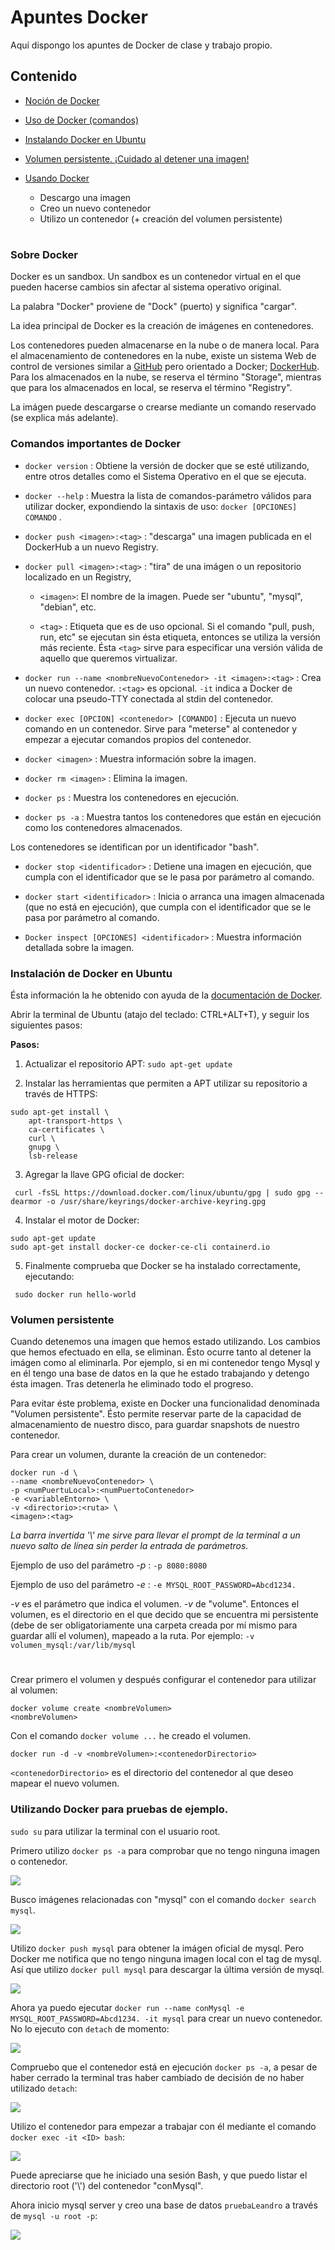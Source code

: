 # Apuntes Docker

Aquí dispongo los apuntes de Docker de clase y trabajo propio.

## Contenido

* [Noción de Docker](#nocion)

* [Uso de Docker (comandos)](#usoDocker)

* [Instalando Docker en Ubuntu](#instalar)

* [Volumen persistente. ¡Cuidado al detener una imagen!](#persistente)

* [Usando Docker](#usoDock)
  * Descargo una imagen
  * Creo un nuevo contenedor
  * Utilizo un contenedor (+ creación del volumen persistente)

#
### <a name="nocion">Sobre Docker</a>

Docker es un sandbox. Un sandbox es un contenedor virtual en el que pueden hacerse cambios sin afectar al sistema operativo original.

La palabra "Docker" proviene de "Dock" (puerto) y significa "cargar".

La idea principal de Docker es la creación de imágenes en contenedores.

Los contenedores pueden almacenarse en la nube o de manera local.
Para el almacenamiento de contenedores en la nube, existe un sistema Web de control de versiones similar a [GitHub](https://github.com) pero orientado a Docker; [DockerHub](https://hub.docker.com).
Para los almacenados en la nube, se reserva el término "Storage", mientras que para los almacenados en local, se reserva el término "Registry".

La imágen puede descargarse o crearse mediante un comando reservado (se explica más adelante).

### <a name="usoDocker">Comandos importantes de Docker</a>

- `docker version` : Obtiene la versión de docker que se esté utilizando, entre otros detalles como el Sistema Operativo en el                    que se ejecuta.

- `docker --help` : Muestra la lista de comandos-parámetro válidos para utilizar docker, expondiendo la sintaxis de uso:
                  `docker [OPCIONES] COMANDO` .

- `docker push <imagen>:<tag>` : "descarga" una imagen publicada en el DockerHub a un nuevo Registry.

- `docker pull <imagen>:<tag>`  : "tira" de una imágen o un repositorio localizado en un Registry,

  - `<imagen>`: El nombre de la imagen. Puede ser "ubuntu", "mysql", "debian", etc.

  - `<tag>` : Etiqueta que es de uso opcional. Si el comando "pull, push, run, etc" se ejecutan sin ésta etiqueta, entonces                se utiliza la versión más reciente. Ésta `<tag>` sirve para especificar una versión válida de   aquello que                  queremos virtualizar.

- `docker run --name <nombreNuevoContenedor> -it <imagen>:<tag>` : Crea un nuevo contenedor. `:<tag>` es opcional.
                                                                   `-it` indica a Docker de colocar una pseudo-TTY conectada
                                                                    al stdin del contenedor.

- `docker exec [OPCION] <contenedor> [COMANDO]` : Ejecuta un nuevo comando en un contenedor. Sirve para "meterse" al                                                           contenedor y empezar a ejecutar comandos propios del contenedor.

- `docker <imagen>` : Muestra información sobre la imagen.

- `docker rm <imagen>` : Elimina la imagen.

- `docker ps` : Muestra los contenedores en ejecución.

- `docker ps -a` : Muestra tantos los contenedores que están en ejecución como los contenedores almacenados.

Los contenedores se identifican por un identificador "bash".

- `docker stop <identificador>` : Detiene una imagen en ejecución, que cumpla con el identificador que se le pasa por parámetro al comando.

- `docker start <identificador>` : Inicia o arranca una imagen almacenada (que no está en ejecución), que cumpla con el identificador que se le pasa por parámetro al comando.

- `Docker inspect [OPCIONES] <identificador>` : Muestra información detallada sobre la imagen.

<a name="instalar"></a>
### Instalación de Docker en Ubuntu

Ésta información la he obtenido con ayuda de la [documentación de Docker](https://docs.docker.com/engine/install/ubuntu/).

Abrir la terminal de Ubuntu (atajo del teclado: CTRL+ALT+T), y seguir los siguientes pasos:

**Pasos:**

1. Actualizar el repositorio APT: `sudo apt-get update`

2. Instalar las herramientas que permiten a APT utilizar su repositorio a través de HTTPS:
```
sudo apt-get install \
    apt-transport-https \
    ca-certificates \
    curl \
    gnupg \
    lsb-release
```

3. Agregar la llave GPG oficial de docker:

` curl -fsSL https://download.docker.com/linux/ubuntu/gpg | sudo gpg --dearmor -o /usr/share/keyrings/docker-archive-keyring.gpg`

4. Instalar el motor de Docker:

```
sudo apt-get update
sudo apt-get install docker-ce docker-ce-cli containerd.io
```
5. Finalmente comprueba que Docker se ha instalado correctamente, ejecutando:

` sudo docker run hello-world`

### <a name="persistente">Volumen persistente</a>

Cuando detenemos una imagen que hemos estado utilizando. Los cambios que hemos efectuado en ella, se eliminan. Ésto ocurre tanto al detener la imágen como al eliminarla.
Por ejemplo, si en mi contenedor tengo Mysql y en él tengo una base de datos en la que he estado trabajando y detengo ésta imagen. Tras detenerla he eliminado todo el progreso.

Para evitar éste problema, existe en Docker una funcionalidad denominada "Volumen persistente". Ésto permite 
reservar parte de la capacidad de almacenamiento de nuestro disco, para guardar snapshots de nuestro contenedor.

Para crear un volumen, durante la creación de un contenedor:

```
docker run -d \
--name <nombreNuevoContenedor> \
-p <numPuertuLocal>:<numPuertoContenedor>
-e <variableEntorno> \
-v <directorio>:<ruta> \
<imagen>:<tag>
```

_La barra invertida '\\' me sirve para llevar el prompt de la terminal a un nuevo salto de línea sin perder la entrada de parámetros._

Ejemplo de uso del parámetro *-p* : `-p 8080:8080`

Ejemplo de uso del parámetro *-e* : `-e MYSQL_ROOT_PASSWORD=Abcd1234.`

*-v* es el parámetro que indica el volumen. *-v* de "volume". Entonces el volumen, es el directorio en el que decido que se encuentra mi persistente (debe de ser obligatoriamente una carpeta creada por mí mismo para guardar allí el volumen), mapeado a la ruta. Por ejemplo: `-v volumen_mysql:/var/lib/mysql`
#

Crear primero el volumen y después configurar el contenedor para utilizar al volumen:

```
docker volume create <nombreVolumen>
<nombreVolumen>
```

Con el comando `docker volume ...` he creado el volumen.

```
docker run -d -v <nombreVolumen>:<contenedorDirectorio>
```

`<contenedorDirectorio>` es el directorio del contenedor al que deseo mapear el nuevo volumen.

### <a name="usoDock">Utilizando Docker para pruebas de ejemplo.</a>

`sudo su` para utilizar la terminal con el usuario root.

Primero utilizo `docker ps -a` para comprobar que no tengo ninguna imagen o contenedor.

![](https://imgshare.io/images/2021/05/27/a160d54014e2d5bc84.png)

Busco imágenes relacionadas con "mysql" con el comando `docker search mysql`.

![](https://imgshare.io/images/2021/05/27/a2.png)

Utilizo `docker push mysql` para obtener la imágen oficial de mysql. Pero Docker me notifica que no tengo ninguna imagen local con el tag de mysql. Así que utilizo `docker pull mysql` para descargar la última versión de mysql.

![](https://imgshare.io/images/2021/05/27/a3.png)

Ahora ya puedo ejecutar `docker run --name conMysql -e MYSQL_ROOT_PASSWORD=Abcd1234. -it mysql` para crear un nuevo contenedor. No lo ejecuto con `detach` de momento:

![](https://imgshare.io/images/2021/05/27/a4.png)

Compruebo que el contenedor está en ejecución `docker ps -a`, a pesar de haber cerrado la terminal tras haber cambiado de decisión de no haber utilizado `detach`:

![](https://imgshare.io/images/2021/05/27/a5.png)

<a name="exec">Utilizo</a> el contenedor para empezar a trabajar con él mediante el comando `docker exec -it <ID> bash`:

![](https://imgshare.io/images/2021/05/27/a6.png)

Puede apreciarse que he iniciado una sesión Bash, y que puedo listar el directorio root ('\\') del contenedor "conMysql".


Ahora inicio mysql server y creo una base de datos `pruebaLeandro` a través de `mysql -u root -p`:

![](https://imgshare.io/images/2021/05/27/a7.png)
